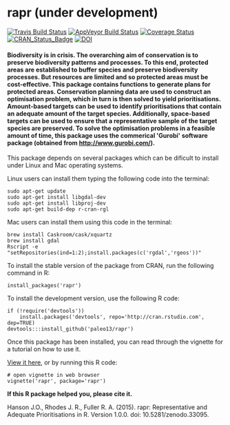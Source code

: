 rapr (under development)
============

[![Travis Build Status](https://img.shields.io/travis/paleo13/rapr/master.svg?label=Mac%20OSX%20%26%20Linux)](https://travis-ci.org/paleo13/rapr)
[![AppVeyor Build Status](https://img.shields.io/appveyor/ci/paleo13/rapr/master.svg?label=Windows)](https://ci.appveyor.com/project/paleo13/rapr)
[![Coverage Status](https://codecov.io/github/paleo13/rapr/coverage.svg?branch=master)](https://codecov.io/github/paleo13/rapr?branch=master)
[![CRAN_Status_Badge](http://www.r-pkg.org/badges/version/rapr)](http://cran.r-project.org/package=rapr)
[![DOI](https://zenodo.org/badge/18940/paleo13/rapr.svg)](https://zenodo.org/badge/latestdoi/18940/paleo13/rapr)

#### Biodiversity is in crisis. The overarching aim of conservation is to preserve biodiversity patterns and processes. To this end, protected areas are established to buffer species and preserve biodiversity processes. But resources are limited and so protected areas must be cost-effective. This package contains functions to generate plans for protected areas. Conservation planning data are used to construct an optimisation problem, which in turn is then solved to yield prioritisations. Amount-based targets can be used to identify prioritisations that contain an adequate amount of the target species. Additionally, space-based targets can be used to ensure that a representative sample of the target species are preserved. To solve the optimisation problems in a feasible amount of time, this package uses the commerical 'Gurobi' software package (obtained from <http://www.gurobi.com/>).
    
This package depends on several packages which can be dificult to install under Linux and Mac operating systems.

Linux users can install them typing the following code into the terminal:
```
sudo apt-get update
sudo apt-get install libgdal-dev
sudo apt-get install libproj-dev
sudo apt-get build-dep r-cran-rgl
```

Mac users can install them using this code in the terminal:
```
brew install Caskroom/cask/xquartz
brew install gdal
Rscript -e "setRepositories(ind=1:2);install.packages(c('rgdal','rgeos'))"
```

To install the stable version of the package from CRAN, run the following command in R:

```
install_packages('rapr')
```


To install the development version, use the following R code:

```
if (!require('devtools'))
	install.packages('devtools', repo='http://cran.rstudio.com', dep=TRUE)
devtools:::install_github('paleo13/rapr')
```

Once this package has been installed, you can read through the vignette for a tutorial on how to use it.

[View it here](https://github.com/paleo13/rapr/raw/master/inst/doc/rapr.pdf), or by running this R code:

```
# open vignette in web browser
vignette('rapr', package='rapr')
```

**If this R package helped you, please cite it.**

Hanson J.O., Rhodes J. R., Fuller R. A. (2015). rapr: Representative and Adequate Prioritisations in R. Version 1.0.0. doi: 10.5281/zenodo.33095.
